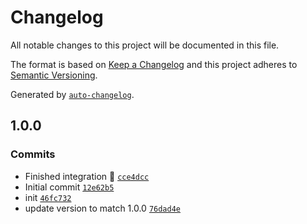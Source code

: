 # Changelog

All notable changes to this project will be documented in this file.

The format is based on [Keep a Changelog](https://keepachangelog.com/en/1.0.0/)
and this project adheres to [Semantic Versioning](https://semver.org/spec/v2.0.0.html).

Generated by [`auto-changelog`](https://github.com/CookPete/auto-changelog).

## 1.0.0

### Commits

- Finished integration 🎉 [`cce4dcc`](https://github.com/NovaGaia/gatsby-plugin-ecoindexbadge-v2/commit/cce4dcc96ab1d1d91872afe44942e135ab7da81c)
- Initial commit [`12e62b5`](https://github.com/NovaGaia/gatsby-plugin-ecoindexbadge-v2/commit/12e62b54149ae94682d51aa03f2ce6b6a3c8d7b0)
- init [`46fc732`](https://github.com/NovaGaia/gatsby-plugin-ecoindexbadge-v2/commit/46fc732c0cc244fb573962db002a236b48c19b3b)
- update version to match 1.0.0 [`76dad4e`](https://github.com/NovaGaia/gatsby-plugin-ecoindexbadge-v2/commit/76dad4e20fc7cefd5c2a44657355bbf7de87dd7b)
